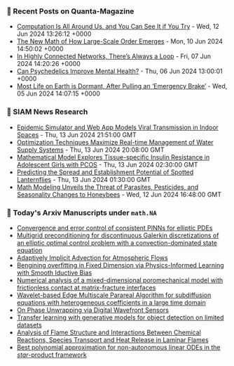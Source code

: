 ### 📝 Recent Posts on Quanta-Magazine
<!-- quanta starts -->
* <a href="https://www.quantamagazine.org/computation-is-all-around-us-and-you-can-see-it-if-you-try-20240612/">Computation Is All Around Us, and You Can See It if You Try</a> - Wed, 12 Jun 2024 13:26:12 +0000
* <a href="https://www.quantamagazine.org/the-new-math-of-how-large-scale-order-emerges-20240610/">The New Math of How Large-Scale Order Emerges</a> - Mon, 10 Jun 2024 14:50:02 +0000
* <a href="https://www.quantamagazine.org/in-highly-connected-networks-theres-always-a-loop-20240607/">In Highly Connected Networks, There’s Always a Loop</a> - Fri, 07 Jun 2024 14:20:26 +0000
* <a href="https://www.quantamagazine.org/can-psychedelics-improve-mental-health-20240606/">Can Psychedelics Improve Mental Health?</a> - Thu, 06 Jun 2024 13:00:01 +0000
* <a href="https://www.quantamagazine.org/most-life-on-earth-is-dormant-after-pulling-an-emergency-brake-20240605/">Most Life on Earth is Dormant, After Pulling an ‘Emergency Brake’</a> - Wed, 05 Jun 2024 14:07:15 +0000
<!-- quanta ends -->

### 📝 SIAM News Research
<!-- siam-news starts -->
* <a href="https://sinews.siam.org/Details-Page/epidemic-simulator-and-web-app-models-viral-transmission-in-indoor-spaces">Epidemic Simulator and Web App Models Viral Transmission in Indoor Spaces</a> - Thu, 13 Jun 2024 21:51:00 GMT
* <a href="https://sinews.siam.org/Details-Page/optimization-techniques-maximize-real-time-management-of-water-supply-systems">Optimization Techniques Maximize Real-time Management of Water Supply Systems</a> - Thu, 13 Jun 2024 20:08:00 GMT
* <a href="https://sinews.siam.org/Details-Page/mathematical-model-explores-tissue-specific-insulin-resistance-in-adolescent-girls-with-pcos">Mathematical Model Explores Tissue-specific Insulin Resistance in Adolescent Girls with PCOS</a> - Thu, 13 Jun 2024 02:30:00 GMT
* <a href="https://sinews.siam.org/Details-Page/predicting-the-spread-and-establishment-potential-of-spotted-lanternflies">Predicting the Spread and Establishment Potential of Spotted Lanternflies</a> - Thu, 13 Jun 2024 01:30:00 GMT
* <a href="https://sinews.siam.org/Details-Page/math-modeling-unveils-the-threat-of-parasites-pesticides-and-seasonality-changes-to-honeybees">Math Modeling Unveils the Threat of Parasites, Pesticides, and Seasonality Changes to Honeybees</a> - Wed, 12 Jun 2024 16:48:00 GMT
<!-- siam-news ends -->

### 📝 Today's Arxiv Manuscripts under ``math.NA``
<!-- arxiv-math-na starts -->
* <a href="https://arxiv.org/abs/2406.09217">Convergence and error control of consistent PINNs for elliptic PDEs</a>
* <a href="https://arxiv.org/abs/2406.09276">Multigrid preconditioning for discontinuous Galerkin discretizations of an elliptic optimal control problem with a convection-dominated state equation</a>
* <a href="https://arxiv.org/abs/2406.08640">Adaptively Implicit Advection for Atmospheric Flows</a>
* <a href="https://arxiv.org/abs/2406.09194">Bengining overfitting in Fixed Dimension via Physics-Informed Learning with Smooth Iductive Bias</a>
* <a href="https://arxiv.org/abs/2201.09646">Numerical analysis of a mixed-dimensional poromechanical model with frictionless contact at matrix-fracture interfaces</a>
* <a href="https://arxiv.org/abs/2307.06529">Wavelet-based Edge Multiscale Parareal Algorithm for subdiffusion equations with heterogeneous coefficients in a large time domain</a>
* <a href="https://arxiv.org/abs/2405.15419">On Phase Unwrapping via Digital Wavefront Sensors</a>
* <a href="https://arxiv.org/abs/2402.06784">Transfer learning with generative models for object detection on limited datasets</a>
* <a href="https://arxiv.org/abs/2404.16762">Analysis of Flame Structure and Interactions Between Chemical Reactions, Species Transport and Heat Release in Laminar Flames</a>
* <a href="https://arxiv.org/abs/2404.19645">Best polynomial approximation for non-autonomous linear ODEs in the $star$-product framework</a>
<!-- arxiv-math-na ends -->
